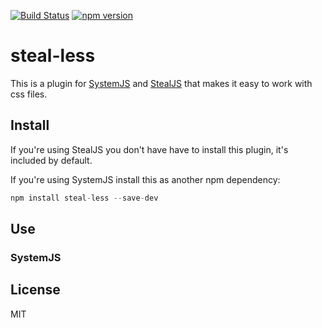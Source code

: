 [![Build Status](https://api.travis-ci.org/stealjs/steal-less.svg?branch=master)](https://travis-ci.org/stealjs/steal-less)
[![npm version](https://badge.fury.io/js/steal-less.svg)](http://badge.fury.io/js/steal-less)

# steal-less

This is a plugin for [SystemJS](https://github.com/systemjs/systemjs) and
[StealJS](http://stealjs.com/) that makes it easy to work with css files.

## Install

If you're using StealJS you don't have have to install this plugin, it's included by default.

If you're using SystemJS install this as another npm dependency:

```js
npm install steal-less --save-dev
```

## Use

### SystemJS

## License

MIT
